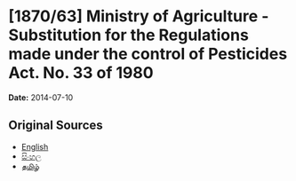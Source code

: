 # [1870/63] Ministry of Agriculture - Substitution for the Regulations made under the control of Pesticides Act. No. 33 of 1980

**Date:** 2014-07-10

## Original Sources

- [English](https://documents.gov.lk/view/extra-gazettes/2014/7/1870-63_E.pdf)
- [සිංහල](https://documents.gov.lk/view/extra-gazettes/2014/7/1870-63_S.pdf)
- [தமிழ்](https://documents.gov.lk/view/extra-gazettes/2014/7/1870-63_T.pdf)
